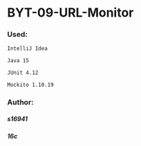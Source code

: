 # BYT-09-URL-Monitor

### Used:

``` IntelliJ Idea ```

``` Java 15 ```

``` JUnit 4.12 ```

``` Mockito 1.10.19 ```
### Author:

##### s16941

##### 16c
